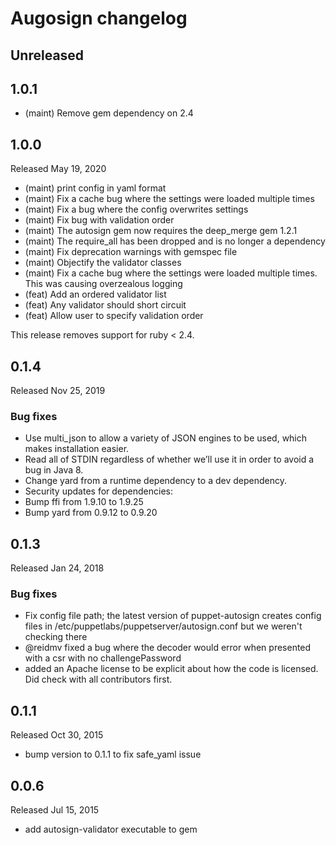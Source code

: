 # Augosign changelog

## Unreleased

## 1.0.1
* (maint) Remove gem dependency on 2.4

## 1.0.0
Released May 19, 2020 

* (maint) print config in yaml format
* (maint) Fix a cache bug where the settings were loaded multiple times
* (maint) Fix a bug where the config overwrites settings
* (maint) Fix bug with validation order
* (maint) The autosign gem now requires the deep_merge gem 1.2.1
* (maint) The require_all has been dropped and is no longer a dependency
* (maint) Fix deprecation warnings with gemspec file
* (maint) Objectify the validator classes
* (maint) Fix a cache bug where the settings were loaded multiple times.
    This was causing overzealous logging
* (feat) Add an ordered validator list
* (feat) Any validator should short circuit
* (feat) Allow user to specify validation order

This release removes support for ruby < 2.4.

## 0.1.4
Released Nov 25, 2019 

### Bug fixes

* Use multi_json to allow a variety of JSON engines to be used, which makes installation easier.
* Read all of STDIN regardless of whether we’ll use it in order to avoid a bug in Java 8.
* Change yard from a runtime dependency to a dev dependency.
* Security updates for dependencies:
* Bump ffi from 1.9.10 to 1.9.25
* Bump yard from 0.9.12 to 0.9.20

## 0.1.3
Released Jan 24, 2018

### Bug fixes

* Fix config file path; the latest version of puppet-autosign creates config files in /etc/puppetlabs/puppetserver/autosign.conf but we weren't checking there
* @reidmv fixed a bug where the decoder would error when presented with a csr with no challengePassword
* added an Apache license to be explicit about how the code is licensed. Did check with all contributors first.

## 0.1.1
Released Oct 30, 2015

* bump version to 0.1.1 to fix safe_yaml issue

## 0.0.6 
Released Jul 15, 2015

* add autosign-validator executable to gem
